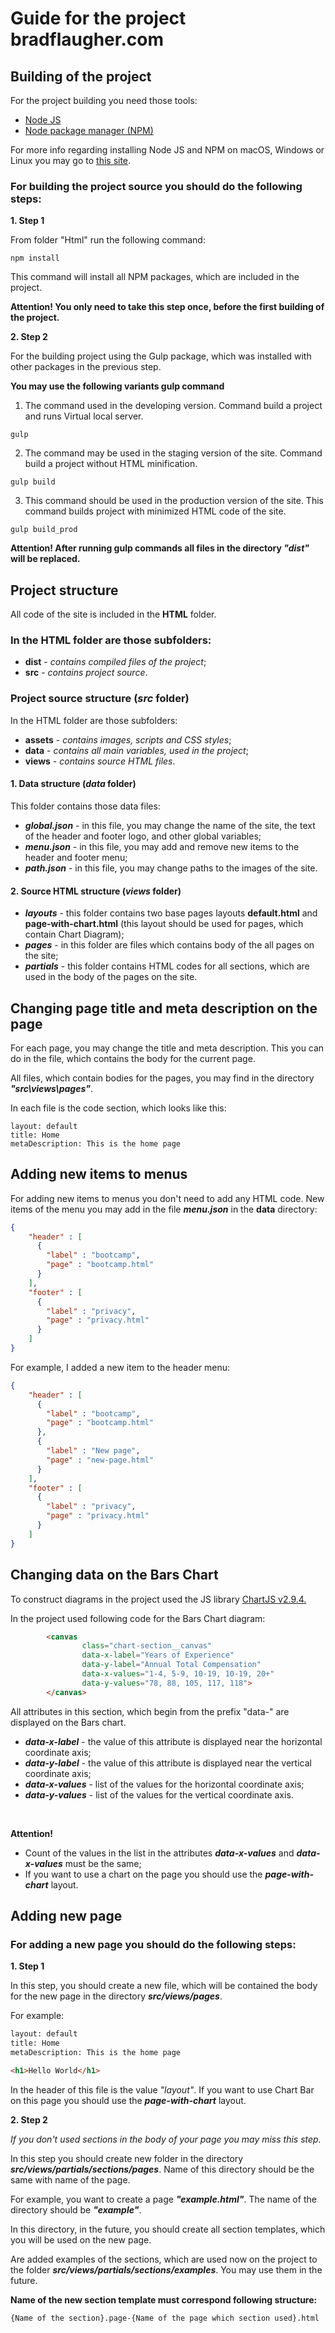 # Guide for the project bradflaugher.com

## Building of the project

For the project building you need those tools:
- [Node JS](https://nodejs.org/uk/)
- [Node package manager (NPM)](https://www.npmjs.com/)

For more info regarding installing Node JS and NPM on macOS, Windows or Linux  you may go to [this site](https://kinsta.com/blog/how-to-install-node-js/).

### For building the project source you should do the following steps:

**1. Step 1**

From folder "Html" run the following command: 

````
npm install
````

This command will install all NPM packages, which are included in the project.

**Attention! You only need to take this step once, before the first building of the project.**

**2. Step 2**

For the building project using the Gulp package, which was installed with other packages in the previous step.

**You may use the following variants gulp command**

1. The command used in the developing version. Command build a project and runs Virtual local server.
````
gulp
````

2. The command may be used in the staging version of the site. Command build a project without HTML minification.
````
gulp build
````

3. This command should be used in the production version of the site. This command builds project with minimized HTML code of the site.
````
gulp build_prod
````

**Attention! After running gulp commands all files in the directory *"dist"* will be replaced.**

## Project structure

All code of the site is included in the **HTML** folder.

### In the HTML folder are those subfolders:
* **dist** - *contains compiled files of the project*;
* **src**  - *contains project source*.

### Project source structure (*src* folder)

In the HTML folder are those subfolders:
* **assets** - *contains images, scripts and CSS styles*;
* **data**  - *contains all main variables, used in the project*;
* **views**  - *contains source HTML files*.

#### 1. Data structure (*data* folder)
This folder contains those data files:
* ***global.json*** - in this file, you may change the name of the site, the text of the header and footer logo, and other global variables;
* ***menu.json*** - in this file, you may add and remove new items to the header and footer menu;
* ***path.json*** - in this file, you may change paths to the images of the site.

#### 2. Source HTML structure (*views* folder)
* ***layouts*** - this folder contains two base pages layouts **default.html** and **page-with-chart.html** (this layout should be used for pages, which contain Chart Diagram);
* ***pages*** - in this folder are files which contains body of the all pages on the site;
* ***partials*** - this folder contains HTML codes for all sections, which are used in the body of the pages on the site.


## Changing page title and meta description on the page

For each page, you may change the title and meta description. This you can do in the file, which contains the body for the current page. 

All files, which contain bodies for the pages, you may find in the directory ***"src\views\pages"***.

In each file is the code section, which looks like this:

````
layout: default
title: Home
metaDescription: This is the home page
``````

## Adding new items to menus

For adding new items to menus you don't need to add any HTML code.
New items of the menu you may add in the file ***menu.json*** in the **data** directory:

````json
{
    "header" : [
      {
        "label" : "bootcamp",
        "page" : "bootcamp.html"
      }
    ],
    "footer" : [
      {
        "label" : "privacy",
        "page" : "privacy.html"
      }
    ]
}
````

For example, I added a new item to the header menu:
````json
{
    "header" : [
      {
        "label" : "bootcamp",
        "page" : "bootcamp.html"
      },
      {
        "label" : "New page",
        "page" : "new-page.html"
      }      
    ],
    "footer" : [
      {
        "label" : "privacy",
        "page" : "privacy.html"
      }
    ]
}
````

## Changing data on the Bars Chart

To construct diagrams in the project used the JS library [ChartJS v2.9.4.](https://www.chartjs.org/docs/2.9.4/)

In the project used following code for the Bars Chart diagram:

````html
        <canvas 
                class="chart-section__canvas" 
                data-x-label="Years of Experience" 
                data-y-label="Annual Total Compensation" 
                data-x-values="1-4, 5-9, 10-19, 10-19, 20+" 
                data-y-values="78, 88, 105, 117, 118">
        </canvas>
````

All attributes in this section, which begin from the prefix "data-" are displayed on the Bars chart.

* ***data-x-label***  - the value of this attribute is displayed near the horizontal coordinate axis;
* ***data-y-label***  - the value of this attribute is displayed near the vertical coordinate axis;
* ***data-x-values***  - list of the values for the horizontal coordinate axis;
* ***data-y-values***  - list of the values for the vertical coordinate axis.

<br />

**Attention!** 
* Count of the values in the list in the attributes ***data-x-values*** and ***data-x-values*** must be the same;
* If you want to use a chart on the page you should use the ***page-with-chart*** layout.

## Adding new page

### For adding a new page you should do the following steps:

**1. Step 1**

In this step, you should create a new file, which will be contained the body for the new page in the directory ***src/views/pages***.

For example:
````html
layout: default
title: Home
metaDescription: This is the home page

<h1>Hello World</h1>
````

In the header of this file is the value *"layout"*.
If you want to use Chart Bar on this page you should use the ***page-with-chart*** layout.

**2. Step 2**

*If you don't used sections in the body of your page you may miss this step.*

In this step you should create new folder in the directory ***src/views/partials/sections/pages***.
Name of this directory should be the same with name of the page.

For example, you want to create a page ***"example.html"***. The name of the directory should be ***"example"***.

In this directory, in the future, you should create all section templates, which you will be used on the new page.

Are added examples of the sections, which are used now on the project to the folder ***src/views/partials/sections/examples***.
You may use them in the future.

**Name of the new section template must correspond following structure:**
````
{Name of the section}.page-{Name of the page which section used}.html
````





